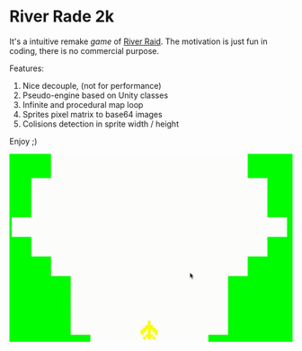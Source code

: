 # River Rade 2k

It's a intuitive remake *game* of [River Raid](https://en.wikipedia.org/wiki/River_Raid).
The motivation is just fun in coding, there is no commercial purpose.

Features:
1. Nice decouple, (not for performance)
1. Pseudo-engine based on Unity classes
1. Infinite and procedural map loop
1. Sprites pixel matrix to base64 images
1. Colisions detection in sprite width / height

Enjoy ;)

![preview](/preview.gif?raw=true)
